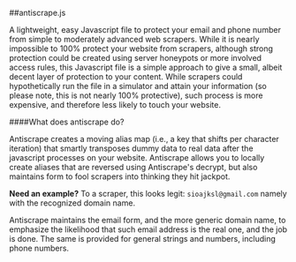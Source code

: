 ##antiscrape.js

A lightweight, easy Javascript file to protect your email and phone number from simple to moderately advanced web scrapers. 
While it is nearly impossible to 100% protect your website from scrapers, although strong protection could be created
using server honeypots or more involved access rules, this Javascript file is a simple approach to give a small, albeit
decent layer of protection to your content. While scrapers could hypothetically run the file in a simulator and attain 
your information (so please note, this is not nearly 100% protective), such process is more expensive, and therefore 
less likely to touch your website. 

####What does antiscrape do? 

Antiscrape creates a moving alias map (i.e., a key that shifts per character iteration) that smartly transposes dummy data 
to real data after the javascript processes on your website. Antiscrape allows you to locally create aliases that are 
reversed using Antiscrape's decrypt, but also maintains form to fool scrapers into thinking they hit jackpot. 

**Need an example?**
To a scraper, this looks legit: 
`sioajksl@gmail.com` namely with the recognized domain name. 

Antiscrape maintains the email form, and the more generic domain name, to emphasize the likelihood that such email address
is the real one, and the job is done.  The same is provided for general strings and numbers, including phone numbers. 
